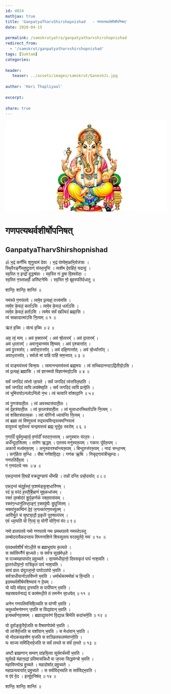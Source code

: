 ```yaml
---    
id: 4024    
mathjax: true    
title: 'GanpatyaTharvShirshopnishad   - गणपत्यथर्वशीर्षोपनिषत्'    
date: 2020-04-15    

permalink: /samskrutyatra/ganpatyatharvshirshopnishad
redirect_from: 
  - '/samskrut/ganpatyatharvshirshopnishad'
tags: [Suktam]    
categories:    
    
header:    
   teaser: ../assets/images/samskrut/GaneshJi.jpg    
    
author: 'Hari Thapliyaal'    
    
excerpt:    
    
share: true    
---    
```

    
![](../assets/images/samskrut/GaneshJi.jpg)    
    
# गणपत्यथर्वशीर्षोपनिषत्    
## GanpatyaTharvShirshopnishad    
    
        
ॐ भ॒द्रं कर्णे॑भिः श‍ृणु॒याम॑ देवाः । भ॒द्रं प॑श्येमा॒क्षभि॒र्यज॑त्राः ।    
स्थि॒रैरङ्गै᳚स्तुष्टु॒वाग्ं स॑स्त॒नूभिः॑ । व्यशे॑म दे॒वहि॑तं॒ यदायुः॑ ।    
स्व॒स्ति न॒ इन्द्रो॑ वृ॒द्धश्र॑वाः । स्व॒स्ति नः॑ पू॒षा वि॒श्ववे॑दाः ।    
स्व॒स्ति न॒स्तार्क्ष्यो॒ अरि॑ष्टनेमिः । स्व॒स्ति नो॒ बृह॒स्पति॑र्दधातु ॥    
        
 शान्तिः॒ शान्तिः॒ शान्तिः॑ ॥    
    
        
 नम॑स्ते ग॒णप॑तये । त्वमे॒व प्र॒त्यक्षं॒ तत्त्व॑मसि ।    
त्वमे॒व के॒वलं॒ कर्ता॑ऽसि । त्वमे॒व के॒वलं॒ धर्ता॑ऽसि ।    
त्वमे॒व के॒वलं॒ हर्ता॑ऽसि । त्वमेव सर्वं खल्विदं॑ ब्रह्मा॒सि ।    
त्वं साक्षादात्मा॑ऽसि नि॒त्यम् ॥ १ ॥    
    
ऋ॑तं व॒च्मि । स॑त्यं व॒च्मि ॥ २ ॥    
    
अव॒ त्वं॒ माम् । अव॑ व॒क्तारम्᳚ । अव॑ श्रो॒तारम्᳚ । अव॑ दा॒तारम्᳚ ।    
अव॑ धा॒तारम्᳚ । अवानूचानम॑व शि॒ष्यम् । अव॑ प॒श्चात्ता᳚त् ।    
अव॑ पु॒रस्ता᳚त् । अवोत्त॒रात्ता᳚त् । अव॑ दक्षि॒णात्ता᳚त् । अव॑ चो॒र्ध्वात्ता᳚त् ।    
अवाध॒रात्ता᳚त् । सर्वतो मां पाहि पाहि॑ सम॒न्तात् ॥ ३ ॥    
    
त्वं वाङ्मय॑स्त्वं चिन्म॒यः । त्वमानन्दमय॑स्त्वं ब्रह्म॒मयः । त्वं सच्चिदानन्दाऽद्वि॑तीयो॒ऽसि ।    
त्वं प्र॒त्यक्षं॒ ब्रह्मा॑सि । त्वं ज्ञानमयो विज्ञान॑मयो॒ऽसि ॥ ४ ॥    
    
सर्वं जगदिदं त्व॑त्तो जा॒यते । सर्वं जगदिदं त्व॑त्तस्ति॒ष्ठति ।    
सर्वं जगदिदं त्वयि लय॑मेष्य॒ति । सर्वं जगदिदं त्वयि॑ प्रत्ये॒ति ।    
त्वं भूमिरापोऽनलोऽनि॑लो न॒भः। त्वं चत्वारि वा᳚क्पदा॒नि ॥ ५॥    
    
त्वं गु॒णत्र॑याती॒तः । त्वं अवस्थात्र॑याती॒तः ।    
त्वं दे॒हत्र॑याती॒तः । त्वं का॒लत्र॑याती॒तः । त्वं मूलाधारस्थितो॑ऽसि नि॒त्यम् ।    
त्वं शक्तित्र॑यात्म॒कः । त्वां योगिनो ध्याय॑न्ति नि॒त्यम् ।    
त्वं ब्रह्मा त्वं विष्णुस्त्वं रुद्रस्त्वमिन्द्रस्त्वमग्निस्त्वं    
वायुस्त्वं सूर्यस्त्वं चन्द्रमास्त्वं ब्रह्म॒ भूर्भुवः॒ स्वरोम् ॥ ६ ॥    
    
ग॒णादिं᳚ पूर्व॑मुच्चा॒र्य॒ व॒र्णादीं᳚ स्तदन॒न्तरम् । अनुस्वारः प॑रत॒रः ।    
अर्धे᳚न्दुल॒सितम् । तारे॑ण ऋ॒द्धम् । एतत्तव मनु॑स्वरू॒पम् । गकारः पू᳚र्वरू॒पम् ।    
अकारो मध्य॑मरू॒पम् । अनुस्वारश्चा᳚न्त्यरू॒पम् । बिन्दुरुत्त॑ररू॒पम् । नादः॑ सन्धा॒नम्    
। सग्ंहि॑ता स॒न्धिः । सैषा गणे॑शवि॒द्या । गण॑क ऋ॒षिः । निचृद्गाय॑त्रीच्छ॒न्दः।    
गणपति॑र्देव॒ता ।         
 गं ग॒णप॑तये नमः ॥ ७ ॥    
    
एकद॒न्ताय॑ वि॒द्महे॑ वक्रतु॒ण्डाय॑ धीमहि । तन्नो॑ दन्तिः प्रचो॒दया᳚त् ॥ ८॥    
    
एकद॒न्तं च॑तुर्ह॒स्तं॒ पा॒शम॑ङ्कुश॒धारि॑णम् ।    
रदं॑ च॒ वर॑दं ह॒स्तै॒र्बि॒भ्राणं॑ मूष॒कध्व॑जम् ।    
रक्तं॑ ल॒म्बोद॑रं शू॒र्प॒क॒र्णकं॑ रक्त॒वास॑सम् ।    
रक्त॑ग॒न्धानु॑लिप्ता॒ङ्गं॒ र॒क्तपु॑ष्पैः सु॒पूजि॑तम् ।    
भक्ता॑नु॒कम्पि॑नं दे॒वं॒ ज॒गत्का॑रण॒मच्यु॑तम् ।    
आवि॑र्भू॒तं च॑ सृ॒ष्ट्या॒दौ॒ प्र॒कृतेः᳚ पुरु॒षात्प॑रम् ।    
एवं॑ ध्या॒यति॑ यो नि॒त्यं॒ स॒ योगी॑ योगि॒नां व॑रः॥ ९॥    
    
नमो व्रातपतये नमो गणपतये नमः प्रमथपतये नमस्तेऽस्तु    
लम्बोदरायैकदन्ताय विघ्ननाशिने शिवसुताय वरदमूर्तये॒ नमः॑ ॥ १० ॥    
    
एतदथर्वशीर्षं॑ योऽधी॒ते स ब्रह्मभूया॑य क॒ल्पते ।    
स सर्वविघ्नै᳚र्न बा॒ध्यते। स सर्वत्र सुख॑मेध॒ते ।    
स पञ्चमहापापा᳚त् प्रमु॒च्यते । सा॒यम॑धीया॒नो॒ दिवसकृतं पापं॑ नाश॒यति ।    
प्रा॒तर॑धीया॒नो॒ रात्रि॑कृतं पापं॑ नाश॒यति ।    
सायं प्रातः प्र॑युञ्जा॒नो॒ पापोऽपा॑पो भ॒वति ।    
सर्वत्राधीयानोऽपवि॑घ्नो भ॒वति । धर्मार्थकाममोक्षं॑ च वि॒न्दति ।    
इदमथर्वशीर्षमशिष्याय॑ न दे॒यम् ।    
यो यदि मो॑हाद् दा॒स्यति स पापी॑यान् भ॒वति ।    
सहस्रावर्तनाद्यं यं काम॑मधी॒ते तं तमने॑न सा॒धयेत् ॥ ११ ॥    
    
अनेन गणपतिम॑भिषि॒ञ्चति स वा॑ग्मी भ॒वति ।    
चतुर्थ्यामन॑श्नन् ज॒पति स विद्या॑वान् भ॒वति ।    
इत्यथर्व॑णवा॒क्यम् । ब्रह्माद्या॒वर॑णं वि॒द्यान्न बिभेति कदा॑चने॒ति ॥ १२ ॥    
    
यो दूर्वाङ्कु॑रैर्य॒जति स वैश्रवणोप॑मो भ॒वति ।    
यो ला॑जैर्य॒जति स यशो॑वान् भ॒वति । स मेधा॑वान् भ॒वति ।    
यो मोदकसहस्रे॑ण य॒जति स वाञ्छितफलम॑वाप्नो॒ति ।    
यः साज्य समि॑द्भिर्य॒जति स सर्वं लभते स स॑र्वं ल॒भते ॥ १३ ॥    
    
अष्टौ ब्राह्मणान् सम्यग् ग्रा॑हयि॒त्वा सूर्यवर्च॑स्वी भ॒वति ।    
सूर्यग्रहे म॑हान॒द्यां प्रतिमासन्निधौ वा ज॒प्त्वा सिद्धम॑न्त्रो भ॒वति ।    
महाविघ्ना᳚त्प्र मु॒च्यते । महादोषा᳚त् प्रमु॒च्यते ।    
महाप्रत्यवाया᳚त् प्रमु॒च्यते । स सर्वविद्भवति स सर्व॑विद्भ॒वति ।    
य ए॑वं वे॒द । इत्यु॑प॒निष॑त् ॥ १४ ॥    
        
 शान्तिः॒ शान्तिः॒ शान्तिः॑ ॥    
    
